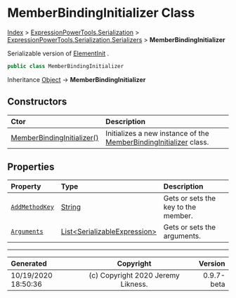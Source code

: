 ﻿# MemberBindingInitializer Class

[Index](../index.md) > [ExpressionPowerTools.Serialization](ExpressionPowerTools.Serialization.a.md) > [ExpressionPowerTools.Serialization.Serializers](ExpressionPowerTools.Serialization.Serializers.n.md) > **MemberBindingInitializer**

Serializable version of [ElementInit](https://docs.microsoft.com/dotnet/api/system.linq.expressions.elementinit) .

```csharp
public class MemberBindingInitializer
```

Inheritance [Object](https://docs.microsoft.com/dotnet/api/system.object) → **MemberBindingInitializer**

## Constructors

| Ctor | Description |
| :-- | :-- |
| [MemberBindingInitializer()](ExpressionPowerTools.Serialization.Serializers.MemberBindingInitializer.ctor.md#memberbindinginitializer) | Initializes a new instance of the [MemberBindingInitializer](ExpressionPowerTools.Serialization.Serializers.MemberBindingInitializer.cs.md) class. |
## Properties

| Property | Type | Description |
| :-- | :-- | :-- |
| [`AddMethodKey`](ExpressionPowerTools.Serialization.Serializers.MemberBindingInitializer.AddMethodKey.prop.md) | [String](https://docs.microsoft.com/dotnet/api/system.string) | Gets or sets the key to the member. |
| [`Arguments`](ExpressionPowerTools.Serialization.Serializers.MemberBindingInitializer.Arguments.prop.md) | [List&lt;SerializableExpression>](https://docs.microsoft.com/dotnet/api/system.collections.generic.list-1) | Gets or sets the arguments. |


---

| Generated | Copyright | Version |
| :-- | :-: | --: |
| 10/19/2020 18:50:36 | (c) Copyright 2020 Jeremy Likness. | 0.9.7-beta |
